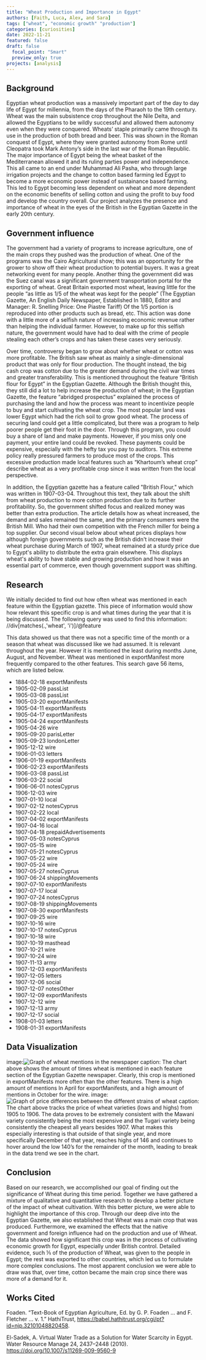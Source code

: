 ```yaml
---
title: "Wheat Production and Importance in Egypt"
authors: [Faith, Luca, Alex, and Sara]
tags: ["wheat", "economic growth" "production"]
categories: [curiosities]
date: 2022-11-21
featured: false
draft: false
  focal_point: "Smart"
  preview_only: true
projects: [analysis]
---
```

## Background 
Egyptian wheat production was a massively important part of the day to day life of Egypt for millennia, from the days of the Pharaoh to the 19th century. Wheat was the main subsistence crop throughout the Nile Delta, and allowed the Egyptians to be wildly successful and allowed them autonomy even when they were conquered. Wheats’ staple primarily came through its use in the production of both bread and beer. This was shown in the Roman conquest of Egypt, where they were granted autonomy from Rome until Cleopatra took Mark Antony’s side in the last war of the Roman Republic. The major importance of Egypt being the wheat basket of the Mediterranean allowed it and its ruling parties power and independence. This all came to an end under Muhammad Ali Pasha, who through large irrigation projects and the change to cotton based farming led Egypt to become a more economic power instead of sustainance based farming. This led to Egypt becoming less dependent on wheat and more dependent on the economic benefits of selling cotton and using the profit to buy food and develop the country overall. Our project analyzes the presence and importance of wheat in the eyes of the British in the Egyptian Gazette in the early 20th century.

## Government influence
The government had a variety of programs to increase agriculture, one of the main crops they pushed was the production of wheat. One of the programs was the Cairo Agricultural show; this was an opportunity for the grower to show off their wheat production to potential buyers. It was a great networking event for many people. Another thing the government did was the Suez canal was a significant government transportation portal for the exporting of wheat. Great Britain exported most wheat, leaving little for the people “as little as 1/5 of the wheat was kept for the people” (The Egyptian Gazette, An English Daily Newspaper, Established In 1880, Editor and Manager: R. Snelling Price: One Piastre Tariff) Of the 1/5 portion is reproduced into other products such as bread, etc. This action was done with a little more of a selfish nature of increasing economic revenue rather than helping the individual farmer. However, to make up for this selfish nature, the government would have had to deal with the crime of people stealing each other’s crops and has taken these cases very seriously. 

Over time, controversy began to grow about whether wheat or cotton was more profitable. The British saw wheat as mainly a single-dimensional product that was only for flour production. The thought instead, the big cash crop was cotton due to the greater demand during the civil war times and greater transferability. This is mentioned throughout the feature “British flour for Egypt” in the Egyptian Gazette. Although the British thought this, they still did a lot to help increase the production of wheat; in the Egyptian Gazette, the feature “abridged prospectus” explained the process of purchasing the land and how the process was meant to incentivize people to buy and start cultivating the wheat crop. The most popular land was lower Egypt which had the rich soil to grow good wheat. The process of securing land could get a little complicated, but there was a program to help poorer people get their foot in the door. Through this program, you could buy a share of land and make payments. However, if you miss only one payment, your entire land could be revoked. These payments could be expensive, especially with the hefty tax you pay to auditors. This extreme policy really pressured farmers to produce most of the crops. This excessive production made local features such as “Khartoum’s wheat crop” describe wheat as a very profitable crop since it was written from the local perspective.

In addition, the Egyptian gazette has a feature called "British Flour," which was written in 1907-03-04. Throughout this text, they talk about the shift from wheat production to more cotton production due to its further profitability. So, the government shifted focus and realized money was better than extra production. The article details how as wheat increased, the demand and sales remained the same, and the primary consumers were the British Mill. Who had their own competition with the French miller for being a top supplier. Our second visual below about wheat prices displays how although foreign governments such as the British didn't increase their wheat purchase during March of 1907, wheat remained at a sturdy price due to Egypt's ability to distribute the extra grain elsewhere. This displays wheat's ability to have stable and growing production and how it was an essential part of commerce, even though government support was shifting.

## Research
We initially decided to find out how often wheat was mentioned in each feature within the Egyptian gazette. This piece of information would show how relevant this specific crop is and what times during the year that it is being discussed. The following query was used to find this information:   
//div[matches(.,'wheat', 'i')]/@feature

This data showed us that there was not a specific time of the month or a season that wheat was discussed like we had assumed. It is relevant throughout the year. However it is mentioned the least during months June, August, and November. Wheat was mentioned in exportManifest more frequently compared to the other features. This search gave 56 items, which are listed below.

* 1884-02-18	exportManifests
* 1905-02-09	passList
* 1905-03-08	passList
* 1905-03-20	exportManifests
* 1905-04-11	exportManifests
* 1905-04-17	exportManifests
* 1905-04-24	exportManifests
* 1905-04-26	wire
* 1905-09-20	parisLetter
* 1905-09-23	londonLetter
* 1905-12-12	wire
* 1906-01-03	letters
* 1906-01-19	exportManifests
* 1906-02-23	exportManifests
* 1906-03-08	passList
* 1906-03-22	social
* 1906-06-01	notesCyprus
* 1906-12-03	wire
* 1907-01-10	local
* 1907-02-12	notesCyprus
* 1907-02-22	local
* 1907-04-02	exportManifests
* 1907-04-16	local
* 1907-04-18	prepaidAdvertisements
* 1907-05-03	notesCyprus
* 1907-05-15	wire
* 1907-05-21	notesCyprus
* 1907-05-22	wire
* 1907-05-24	wire
* 1907-05-27	notesCyprus
* 1907-06-24	shippingMovements
* 1907-07-10	exportManifests
* 1907-07-17	local
* 1907-07-24	notesCyprus
* 1907-08-19	shippingMovements
* 1907-08-30	exportManifests
* 1907-09-25	wire
* 1907-10-16	wire
* 1907-10-17	notesCyprus
* 1907-10-18	wire
* 1907-10-19	masthead
* 1907-10-21	wire
* 1907-10-24	wire
* 1907-11-13	army
* 1907-12-03	exportManifests
* 1907-12-05	letters
* 1907-12-06	social
* 1907-12-07	notesOther
* 1907-12-09	exportManifests
* 1907-12-12	wire
* 1907-12-13	army
* 1907-12-17	social
* 1908-01-03	letters
* 1908-01-31	exportManifests

## Data Visualization
image:![Graph of wheat mentions in the newspaper](datavisualization.png)
  caption: The chart above shows the amount of times wheat is mentioned in each feature section of the Egyptian Gazette newspaper. Clearly, this crop is mentioned in exportManifests more often than the other features. There is a high amount of mentions In April for exportManifests, and a high amount of mentions in October for the wire.
image:![Graph of price differences between the different strains of wheat](Pricesofdifferentstrainsofwheat.png)
 caption: The chart above tracks the price of wheat varieties (lows and highs) from 1905 to 1906. The data proves to be extremely consistent with the Mawani variety consistently being the most expensive and the Tugari variety being consistently the cheapest all years besides 1907. What makes this especially interesting is that outside of that single year, and more specifically December of that year, reaches highs of 146 and continues to hover around the low 140’s for the remainder of the month, leading to break in the data trend we see in the chart.

## Conclusion

Based on our research, we accomplished our goal of finding out the significance of Wheat during this time period. Together we have gathered a mixture of qualitative and quantitative research to develop a better picture of the impact of wheat cultivation. With this better picture, we were able to highlight the importance of this crop. Through our deep dive into the Egyptian Gazette, we also established that Wheat was a main crop that was produced. Furthermore, we examined the effects that the native government and foreign influence had on the production and use of Wheat. The data showed how significant this crop was in the process of cultivating economic growth for Egypt, especially under British control. Detailed evidence, such ⅕ of the production of Wheat, was given to the people in Egypt; the rest was exported to other countries, which led us to formulate more complex conclusions. The most apparent conclusion we were able to draw was that, over time, cotton became the main crop since there was more of a demand for it.

## Works Cited

Foaden. “Text-Book of Egyptian Agriculture, Ed. by G. P. Foaden ... and F. Fletcher ... v. 1.” HathiTrust, https://babel.hathitrust.org/cgi/pt?id=njp.32101048820458. 

El-Sadek, A. Virtual Water Trade as a Solution for Water Scarcity in Egypt. Water Resource Manage 24, 2437–2448 (2010). https://doi.org/10.1007/s11269-009-9560-9
